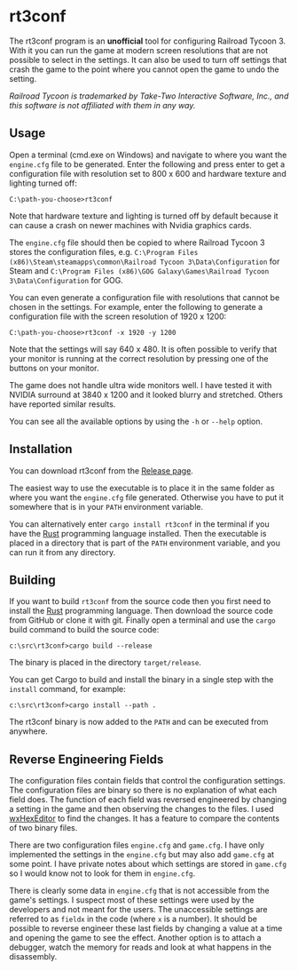 # rt3conf

The rt3conf program is an **unofficial** tool for configuring Railroad Tycoon 3.
With it you can run the game at modern screen resolutions that are not possible
to select in the settings. It can also be used to turn off settings that crash
the game to the point where you cannot open the game to undo the setting.

_Railroad Tycoon is trademarked by Take-Two Interactive Software, Inc., and this
software is not affiliated with them in any way._

## Usage

Open a terminal (cmd.exe on Windows) and navigate to where you want the
`engine.cfg` file to be generated. Enter the following and press enter to get a
configuration file with resolution set to 800 x 600 and hardware texture and
lighting turned off:

```console
C:\path-you-choose>rt3conf
```

Note that hardware texture and lighting is turned off by default because it can
cause a crash on newer machines with Nvidia graphics cards.

The `engine.cfg` file should then be copied to where Railroad Tycoon 3 stores
the configuration files, e.g.
`C:\Program Files (x86)\Steam\steamapps\common\Railroad Tycoon 3\Data\Configuration`
for Steam and
`C:\Program Files (x86)\GOG Galaxy\Games\Railroad Tycoon 3\Data\Configuration`
for GOG.

You can even generate a configuration file with resolutions that cannot be
chosen in the settings. For example, enter the following to generate a
configuration file with the screen resolution of 1920 x 1200:

```console
C:\path-you-choose>rt3conf -x 1920 -y 1200
```

Note that the settings will say 640 x 480. It is often possible to verify that
your monitor is running at the correct resolution by pressing one of the buttons
on your monitor.

The game does not handle ultra wide monitors well. I have tested it with NVIDIA
surround at 3840 x 1200 and it looked blurry and stretched. Others have reported
similar results.

You can see all the available options by using the `-h` or `--help` option.

## Installation

You can download rt3conf from the
[Release page](https://github.com/MichaelMcDonnell/rt3conf/releases).

The easiest way to use the executable is to place it in the same folder as where
you want the `engine.cfg` file generated. Otherwise you have to put it somewhere
that is in your `PATH` environment variable.

You can alternatively enter `cargo install rt3conf` in the terminal if you have
the [Rust](https://www.rust-lang.org/) programming language installed. Then the
executable is placed in a directory that is part of the `PATH` environment
variable, and you can run it from any directory.

## Building

If you want to build `rt3conf` from the source code then you first need to
install the [Rust](https://www.rust-lang.org/) programming language. Then
download the source code from GitHub or clone it with git. Finally open a
terminal and use the `cargo` build command to build the source code:

```console
c:\src\rt3conf>cargo build --release
```

The binary is placed in the directory `target/release`.

You can get Cargo to build and install the binary in a single step with the
`install` command, for example:

```console
c:\src\rt3conf>cargo install --path .
```

The rt3conf binary is now added to the `PATH` and can be executed from anywhere.

## Reverse Engineering Fields

The configuration files contain fields that control the configuration settings.
The configuration files are binary so there is no explanation of what each
field does. The function of each field was reversed engineered by changing a
setting in the game and then observing the changes to the files. I used
[wxHexEditor](https://www.wxhexeditor.org/) to find the changes. It has a
feature to compare the contents of two binary files.

There are two configuration files `engine.cfg` and `game.cfg`. I have only
implemented the settings in the `engine.cfg` but may also add `game.cfg` at some
point. I have private notes about which settings are stored in `game.cfg` so I
would know not to look for them in `engine.cfg`.

There is clearly some data in `engine.cfg` that is not accessible from the
game's settings. I suspect most of these settings were used by the developers
and not meant for the users. The unaccessible settings are referred to as
`fieldx` in the code (where `x` is a number). It should be possible to reverse
engineer these last fields by changing a value at a time and opening the game
to see the effect. Another option is to attach a debugger, watch the memory
for reads and look at what happens in the disassembly.
